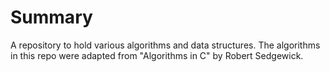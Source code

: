 # Summary
A repository to hold various algorithms and data structures. The algorithms in this repo were adapted from "Algorithms in C" by Robert Sedgewick.
